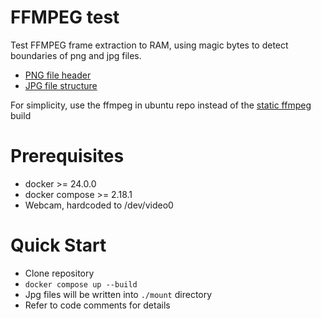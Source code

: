 # FFMPEG test

Test FFMPEG frame extraction to RAM, using magic bytes to detect boundaries of
png and jpg files.

* [PNG file header](https://en.wikipedia.org/wiki/PNG#File_header)
* [JPG file structure](https://en.wikipedia.org/wiki/JPEG#Syntax_and_structure)

For simplicity, use the ffmpeg in ubuntu repo instead of the [static ffmpeg](https://johnvansickle.com/ffmpeg/releases/ffmpeg-release-amd64-static.tar.xz) build

# Prerequisites

* docker >= 24.0.0
* docker compose >= 2.18.1
* Webcam, hardcoded to /dev/video0

# Quick Start

* Clone repository
* `docker compose up --build`
* Jpg files will be written into `./mount` directory
* Refer to code comments for details
